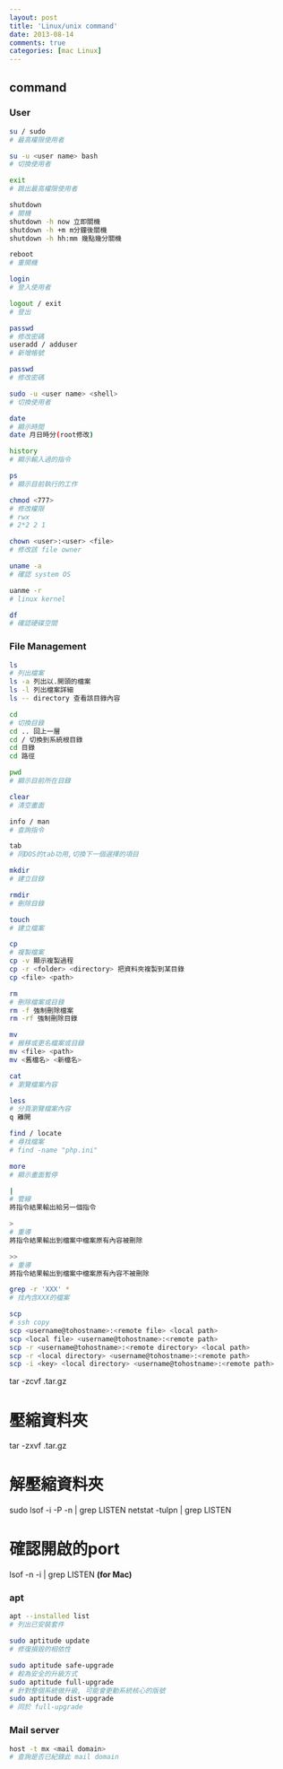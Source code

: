 ```yaml
---
layout: post
title: 'Linux/unix command'
date: 2013-08-14
comments: true
categories: [mac Linux]
---
```

## command

### User
```sh
su / sudo
# 最高權限使用者

su -u <user name> bash
# 切換使用者

exit
# 跳出最高權限使用者

shutdown
# 關機
shutdown -h now 立即關機
shutdown -h +m m分鐘後關機
shutdown -h hh:mm 幾點幾分關機

reboot
# 重開機

login
# 登入使用者

logout / exit
# 登出

passwd
# 修改密碼
useradd / adduser
# 新增帳號

passwd
# 修改密碼

sudo -u <user name> <shell>
# 切換使用者

date
# 顯示時間
date 月日時分(root修改)

history
# 顯示輸入過的指令

ps
# 顯示目前執行的工作

chmod <777>
# 修改權限
# rwx
# 2*2 2 1

chown <user>:<user> <file>
# 修改該 file owner

uname -a
# 確認 system OS

uanme -r
# linux kernel

df
# 確認硬碟空間

```

### File Management
```sh
ls
# 列出檔案
ls -a 列出以.開頭的檔案
ls -l 列出檔案詳細
ls -- directory 查看該目錄內容

cd
# 切換目錄
cd .. 回上一層
cd / 切換到系統根目錄
cd 目錄
cd 路徑

pwd
# 顯示目前所在目錄

clear
# 清空畫面

info / man
# 查詢指令

tab
# 同DOS的tab功用,切換下一個選擇的項目

mkdir
# 建立目錄

rmdir
# 刪除目錄

touch
# 建立檔案

cp
# 複製檔案
cp -v 顯示複製過程
cp -r <folder> <directory> 把資料夾複製到某目錄
cp <file> <path>

rm
# 刪除檔案或目錄
rm -f 強制刪除檔案
rm -rf 強制刪除目錄

mv
# 搬移或更名檔案或目錄
mv <file> <path>
mv <舊檔名> <新檔名>

cat
# 瀏覽檔案內容

less
# 分頁瀏覽檔案內容
q 離開

find / locate
# 尋找檔案
# find -name "php.ini"

more
# 顯示畫面暫停

|
# 管線
將指令結果輸出給另一個指令

>
# 重導
將指令結果輸出到檔案中檔案原有內容被刪除

>>
# 重導
將指令結果輸出到檔案中檔案原有內容不被刪除

grep -r 'XXX' *
# 找內含XXX的檔案

scp
# ssh copy
scp <username@tohostname>:<remote file> <local path>
scp <local file> <username@tohostname>:<remote path>
scp -r <username@tohostname>:<remote directory> <local path>
scp -r <local directory> <username@tohostname>:<remote path>
scp -i <key> <local directory> <username@tohostname>:<remote path>
```

tar -zcvf <archive-name>.tar.gz <directory-name>
# 壓縮資料夾

tar -zxvf <archive-name>.tar.gz <directory-name>
# 解壓縮資料夾

sudo lsof -i -P -n | grep LISTEN
netstat -tulpn | grep LISTEN
# 確認開啟的port
lsof -n -i | grep LISTEN **(for Mac)**

### apt

```sh
apt --installed list
# 列出已安裝套件

sudo aptitude update
# 修復損毀的相依性

sudo aptitude safe-upgrade
# 較為安全的升級方式
sudo aptitude full-upgrade
# 針對整個系統做升級, 可能會更動系統核心的版號
sudo aptitude dist-upgrade
# 同於 full-upgrade
```

### Mail server
```sh
host -t mx <mail domain>
# 查詢是否已紀錄此 mail domain
```
